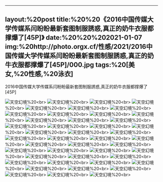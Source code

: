﻿---
layout:%20post
title:%20%20《2016中国传媒大学传媒系闫盼盼最新套图制服誘惑,真正的奶牛衣服都撑爆了[45P]》
date:%20%20%202021-01-07
img:%20http://photo.orgx.cf/性感/2021/2016中国传媒大学传媒系闫盼盼最新套图制服誘惑,真正的奶牛衣服都撑爆了[45P]/000.jpg
tags:%20[美女,%20性感,%20泳衣]
---

2016中国传媒大学传媒系闫盼盼最新套图制服誘惑,真正的奶牛衣服都撑爆了[45P]



![天空幻境](http://photo.orgx.cf/性感/2021/2016中国传媒大学传媒系闫盼盼最新套图制服誘惑,真正的奶牛衣服都撑爆了[45P]/001.jpg%20''天空幻境'')%20<br>
![天空幻境](http://photo.orgx.cf/性感/2021/2016中国传媒大学传媒系闫盼盼最新套图制服誘惑,真正的奶牛衣服都撑爆了[45P]/002.jpg%20''天空幻境'')%20<br>
![天空幻境](http://photo.orgx.cf/性感/2021/2016中国传媒大学传媒系闫盼盼最新套图制服誘惑,真正的奶牛衣服都撑爆了[45P]/003.jpg%20''天空幻境'')%20<br>
![天空幻境](http://photo.orgx.cf/性感/2021/2016中国传媒大学传媒系闫盼盼最新套图制服誘惑,真正的奶牛衣服都撑爆了[45P]/004.jpg%20''天空幻境'')%20<br>
![天空幻境](http://photo.orgx.cf/性感/2021/2016中国传媒大学传媒系闫盼盼最新套图制服誘惑,真正的奶牛衣服都撑爆了[45P]/005.jpg%20''天空幻境'')%20<br>
![天空幻境](http://photo.orgx.cf/性感/2021/2016中国传媒大学传媒系闫盼盼最新套图制服誘惑,真正的奶牛衣服都撑爆了[45P]/006.jpg%20''天空幻境'')%20<br>
![天空幻境](http://photo.orgx.cf/性感/2021/2016中国传媒大学传媒系闫盼盼最新套图制服誘惑,真正的奶牛衣服都撑爆了[45P]/007.jpg%20''天空幻境'')%20<br>
![天空幻境](http://photo.orgx.cf/性感/2021/2016中国传媒大学传媒系闫盼盼最新套图制服誘惑,真正的奶牛衣服都撑爆了[45P]/008.jpg%20''天空幻境'')%20<br>
![天空幻境](http://photo.orgx.cf/性感/2021/2016中国传媒大学传媒系闫盼盼最新套图制服誘惑,真正的奶牛衣服都撑爆了[45P]/009.jpg%20''天空幻境'')%20<br>
![天空幻境](http://photo.orgx.cf/性感/2021/2016中国传媒大学传媒系闫盼盼最新套图制服誘惑,真正的奶牛衣服都撑爆了[45P]/010.jpg%20''天空幻境'')%20<br>
![天空幻境](http://photo.orgx.cf/性感/2021/2016中国传媒大学传媒系闫盼盼最新套图制服誘惑,真正的奶牛衣服都撑爆了[45P]/011.jpg%20''天空幻境'')%20<br>
![天空幻境](http://photo.orgx.cf/性感/2021/2016中国传媒大学传媒系闫盼盼最新套图制服誘惑,真正的奶牛衣服都撑爆了[45P]/012.jpg%20''天空幻境'')%20<br>
![天空幻境](http://photo.orgx.cf/性感/2021/2016中国传媒大学传媒系闫盼盼最新套图制服誘惑,真正的奶牛衣服都撑爆了[45P]/013.jpg%20''天空幻境'')%20<br>
![天空幻境](http://photo.orgx.cf/性感/2021/2016中国传媒大学传媒系闫盼盼最新套图制服誘惑,真正的奶牛衣服都撑爆了[45P]/014.jpg%20''天空幻境'')%20<br>
![天空幻境](http://photo.orgx.cf/性感/2021/2016中国传媒大学传媒系闫盼盼最新套图制服誘惑,真正的奶牛衣服都撑爆了[45P]/015.jpg%20''天空幻境'')%20<br>
![天空幻境](http://photo.orgx.cf/性感/2021/2016中国传媒大学传媒系闫盼盼最新套图制服誘惑,真正的奶牛衣服都撑爆了[45P]/016.jpg%20''天空幻境'')%20<br>
![天空幻境](http://photo.orgx.cf/性感/2021/2016中国传媒大学传媒系闫盼盼最新套图制服誘惑,真正的奶牛衣服都撑爆了[45P]/017.jpg%20''天空幻境'')%20<br>
![天空幻境](http://photo.orgx.cf/性感/2021/2016中国传媒大学传媒系闫盼盼最新套图制服誘惑,真正的奶牛衣服都撑爆了[45P]/018.jpg%20''天空幻境'')%20<br>
![天空幻境](http://photo.orgx.cf/性感/2021/2016中国传媒大学传媒系闫盼盼最新套图制服誘惑,真正的奶牛衣服都撑爆了[45P]/019.jpg%20''天空幻境'')%20<br>
![天空幻境](http://photo.orgx.cf/性感/2021/2016中国传媒大学传媒系闫盼盼最新套图制服誘惑,真正的奶牛衣服都撑爆了[45P]/020.jpg%20''天空幻境'')%20<br>
![天空幻境](http://photo.orgx.cf/性感/2021/2016中国传媒大学传媒系闫盼盼最新套图制服誘惑,真正的奶牛衣服都撑爆了[45P]/021.jpg%20''天空幻境'')%20<br>
![天空幻境](http://photo.orgx.cf/性感/2021/2016中国传媒大学传媒系闫盼盼最新套图制服誘惑,真正的奶牛衣服都撑爆了[45P]/022.jpg%20''天空幻境'')%20<br>
![天空幻境](http://photo.orgx.cf/性感/2021/2016中国传媒大学传媒系闫盼盼最新套图制服誘惑,真正的奶牛衣服都撑爆了[45P]/023.jpg%20''天空幻境'')%20<br>
![天空幻境](http://photo.orgx.cf/性感/2021/2016中国传媒大学传媒系闫盼盼最新套图制服誘惑,真正的奶牛衣服都撑爆了[45P]/024.jpg%20''天空幻境'')%20<br>
![天空幻境](http://photo.orgx.cf/性感/2021/2016中国传媒大学传媒系闫盼盼最新套图制服誘惑,真正的奶牛衣服都撑爆了[45P]/025.jpg%20''天空幻境'')%20<br>
![天空幻境](http://photo.orgx.cf/性感/2021/2016中国传媒大学传媒系闫盼盼最新套图制服誘惑,真正的奶牛衣服都撑爆了[45P]/026.jpg%20''天空幻境'')%20<br>
![天空幻境](http://photo.orgx.cf/性感/2021/2016中国传媒大学传媒系闫盼盼最新套图制服誘惑,真正的奶牛衣服都撑爆了[45P]/027.jpg%20''天空幻境'')%20<br>
![天空幻境](http://photo.orgx.cf/性感/2021/2016中国传媒大学传媒系闫盼盼最新套图制服誘惑,真正的奶牛衣服都撑爆了[45P]/028.jpg%20''天空幻境'')%20<br>
![天空幻境](http://photo.orgx.cf/性感/2021/2016中国传媒大学传媒系闫盼盼最新套图制服誘惑,真正的奶牛衣服都撑爆了[45P]/029.jpg%20''天空幻境'')%20<br>
![天空幻境](http://photo.orgx.cf/性感/2021/2016中国传媒大学传媒系闫盼盼最新套图制服誘惑,真正的奶牛衣服都撑爆了[45P]/030.jpg%20''天空幻境'')%20<br>
![天空幻境](http://photo.orgx.cf/性感/2021/2016中国传媒大学传媒系闫盼盼最新套图制服誘惑,真正的奶牛衣服都撑爆了[45P]/031.jpg%20''天空幻境'')%20<br>
![天空幻境](http://photo.orgx.cf/性感/2021/2016中国传媒大学传媒系闫盼盼最新套图制服誘惑,真正的奶牛衣服都撑爆了[45P]/032.jpg%20''天空幻境'')%20<br>
![天空幻境](http://photo.orgx.cf/性感/2021/2016中国传媒大学传媒系闫盼盼最新套图制服誘惑,真正的奶牛衣服都撑爆了[45P]/033.jpg%20''天空幻境'')%20<br>
![天空幻境](http://photo.orgx.cf/性感/2021/2016中国传媒大学传媒系闫盼盼最新套图制服誘惑,真正的奶牛衣服都撑爆了[45P]/034.jpg%20''天空幻境'')%20<br>
![天空幻境](http://photo.orgx.cf/性感/2021/2016中国传媒大学传媒系闫盼盼最新套图制服誘惑,真正的奶牛衣服都撑爆了[45P]/035.jpg%20''天空幻境'')%20<br>
![天空幻境](http://photo.orgx.cf/性感/2021/2016中国传媒大学传媒系闫盼盼最新套图制服誘惑,真正的奶牛衣服都撑爆了[45P]/036.jpg%20''天空幻境'')%20<br>
![天空幻境](http://photo.orgx.cf/性感/2021/2016中国传媒大学传媒系闫盼盼最新套图制服誘惑,真正的奶牛衣服都撑爆了[45P]/037.jpg%20''天空幻境'')%20<br>
![天空幻境](http://photo.orgx.cf/性感/2021/2016中国传媒大学传媒系闫盼盼最新套图制服誘惑,真正的奶牛衣服都撑爆了[45P]/038.jpg%20''天空幻境'')%20<br>
![天空幻境](http://photo.orgx.cf/性感/2021/2016中国传媒大学传媒系闫盼盼最新套图制服誘惑,真正的奶牛衣服都撑爆了[45P]/039.jpg%20''天空幻境'')%20<br>
![天空幻境](http://photo.orgx.cf/性感/2021/2016中国传媒大学传媒系闫盼盼最新套图制服誘惑,真正的奶牛衣服都撑爆了[45P]/040.jpg%20''天空幻境'')%20<br>
![天空幻境](http://photo.orgx.cf/性感/2021/2016中国传媒大学传媒系闫盼盼最新套图制服誘惑,真正的奶牛衣服都撑爆了[45P]/041.jpg%20''天空幻境'')%20<br>
![天空幻境](http://photo.orgx.cf/性感/2021/2016中国传媒大学传媒系闫盼盼最新套图制服誘惑,真正的奶牛衣服都撑爆了[45P]/042.jpg%20''天空幻境'')%20<br>
![天空幻境](http://photo.orgx.cf/性感/2021/2016中国传媒大学传媒系闫盼盼最新套图制服誘惑,真正的奶牛衣服都撑爆了[45P]/043.jpg%20''天空幻境'')%20<br>
![天空幻境](http://photo.orgx.cf/性感/2021/2016中国传媒大学传媒系闫盼盼最新套图制服誘惑,真正的奶牛衣服都撑爆了[45P]/044.jpg%20''天空幻境'')%20<br>
![天空幻境](http://photo.orgx.cf/性感/2021/2016中国传媒大学传媒系闫盼盼最新套图制服誘惑,真正的奶牛衣服都撑爆了[45P]/045.jpg%20''天空幻境'')%20<br>